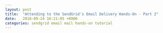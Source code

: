 ```yaml
---
layout: post
title:  "Attending to the SendGrid's Email Delivery Hands-On - Part 2"
date:   2018-09-24 16:21:05 +0900
categories: sendgrid email mail hands-on tutorial
---
```


